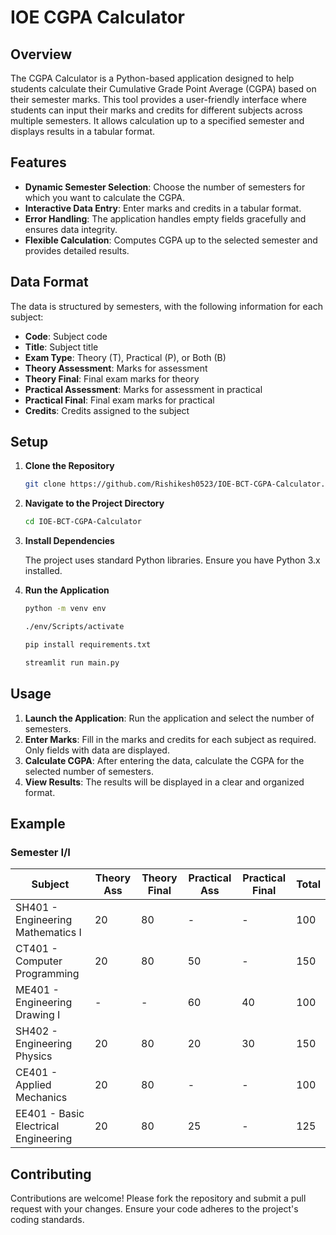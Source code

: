 # IOE CGPA Calculator

## Overview

The CGPA Calculator is a Python-based application designed to help students calculate their Cumulative Grade Point Average (CGPA) based on their semester marks. This tool provides a user-friendly interface where students can input their marks and credits for different subjects across multiple semesters. It allows calculation up to a specified semester and displays results in a tabular format.

## Features

- **Dynamic Semester Selection**: Choose the number of semesters for which you want to calculate the CGPA.
- **Interactive Data Entry**: Enter marks and credits in a tabular format.
- **Error Handling**: The application handles empty fields gracefully and ensures data integrity.
- **Flexible Calculation**: Computes CGPA up to the selected semester and provides detailed results.

## Data Format

The data is structured by semesters, with the following information for each subject:

- **Code**: Subject code
- **Title**: Subject title
- **Exam Type**: Theory (T), Practical (P), or Both (B)
- **Theory Assessment**: Marks for assessment
- **Theory Final**: Final exam marks for theory
- **Practical Assessment**: Marks for assessment in practical
- **Practical Final**: Final exam marks for practical
- **Credits**: Credits assigned to the subject

## Setup

1. **Clone the Repository**

   ```bash
   git clone https://github.com/Rishikesh0523/IOE-BCT-CGPA-Calculator.git
   ```

2. **Navigate to the Project Directory**

   ```bash
   cd IOE-BCT-CGPA-Calculator
   ```

3. **Install Dependencies**

   The project uses standard Python libraries. Ensure you have Python 3.x installed.

4. **Run the Application**

   ```bash
   python -m venv env

   ./env/Scripts/activate

   pip install requirements.txt

   streamlit run main.py
   ```

## Usage

1. **Launch the Application**: Run the application and select the number of semesters.
2. **Enter Marks**: Fill in the marks and credits for each subject as required. Only fields with data are displayed.
3. **Calculate CGPA**: After entering the data, calculate the CGPA for the selected number of semesters.
4. **View Results**: The results will be displayed in a clear and organized format.

## Example

### Semester I/I

| Subject                          | Theory Ass | Theory Final | Practical Ass | Practical Final | Total |
|----------------------------------|------------|--------------|---------------|-----------------|-------|
| SH401 - Engineering Mathematics I | 20         | 80           | -             | -               | 100   |
| CT401 - Computer Programming      | 20         | 80           | 50            | -               | 150   |
| ME401 - Engineering Drawing I     | -          | -            | 60            | 40              | 100   |
| SH402 - Engineering Physics       | 20         | 80           | 20            | 30              | 150   |
| CE401 - Applied Mechanics         | 20         | 80           | -             | -               | 100   |
| EE401 - Basic Electrical Engineering | 20       | 80           | 25            | -               | 125   |

## Contributing

Contributions are welcome! Please fork the repository and submit a pull request with your changes. Ensure your code adheres to the project's coding standards.
